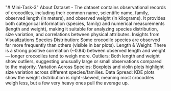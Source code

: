 "# Mini-Task-3"
About Dataset - The dataset contains observational records of crocodiles, including their common name, scientific name, family, observed length (in meters), and observed weight (in kilograms). It provides both categorical information (species, family) and numerical measurements (length and weight), making it suitable for analyzing species distribution, size variation, and correlations between physical attributes.
Insights from Visualizations
Species Distribution: Some crocodile species are observed far more frequently than others (visible in bar plots).
Length & Weight: There is a strong positive correlation (~0.84) between observed length and weight — longer crocodiles tend to weigh more.
Outliers: Both length and weight show outliers, suggesting unusually large or small observations compared to the majority.
Variation Across Species: Boxplots and violin plots highlight size variation across different species/families.
Data Spread: KDE plots show the weight distribution is right-skewed, meaning most crocodiles weigh less, but a few very heavy ones pull the average up.